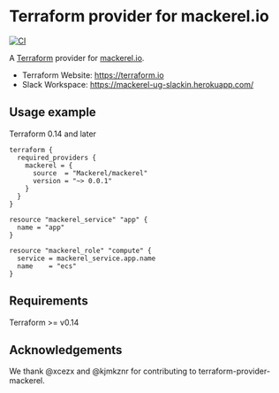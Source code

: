 # Terraform provider for mackerel.io

[![CI](https://github.com/mackerelio-labs/terraform-provider-mackerel/actions/workflows/ci.yml/badge.svg)](https://github.com/mackerelio-labs/terraform-provider-mackerel/actions/workflows/ci.yml)

A [Terraform](https://www.terraform.io/) provider for [mackerel.io](https://mackerel.io/).

- Terraform Website: https://terraform.io
- Slack Workspace: https://mackerel-ug-slackin.herokuapp.com/

## Usage example

Terraform 0.14 and later

```
terraform {
  required_providers {
    mackerel = {
      source  = "Mackerel/mackerel"
      version = "~> 0.0.1"
    }
  }
}

resource "mackerel_service" "app" {
  name = "app"
}

resource "mackerel_role" "compute" {
  service = mackerel_service.app.name
  name    = "ecs"
}
```

## Requirements

Terraform >= v0.14

## Acknowledgements

We thank @xcezx and @kjmkznr for contributing to terraform-provider-mackerel.
